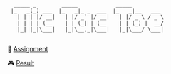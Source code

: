 ````
  _____ _        _____            _____          
 |_   _(_) ___  |_   _|_ _  ___  |_   _|__   ___ 
   | | | |/ __|   | |/ _` |/ __|   | |/ _ \ / _ \
   | | | | (__    | | (_| | (__    | | (_) |  __/
   |_| |_|\___|   |_|\__,_|\___|   |_|\___/ \___|
                                                 
````

🎯 [Assignment](https://www.theodinproject.com/lessons/node-path-javascript-tic-tac-toe)

🎮 [Result](https://emesefedev.github.io/tic-tac-toe-project)